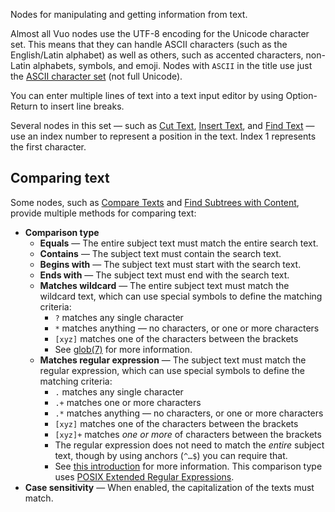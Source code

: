 Nodes for manipulating and getting information from text.

Almost all Vuo nodes use the UTF-8 encoding for the Unicode character set.  This means that they can handle ASCII characters (such as the English/Latin alphabet) as well as others, such as accented characters, non-Latin alphabets, symbols, and emoji.  Nodes with `ASCII` in the title use just the [ASCII character set](https://en.wikipedia.org/wiki/ASCII) (not full Unicode).

You can enter multiple lines of text into a text input editor by using Option-Return to insert line breaks.

Several nodes in this set — such as [Cut Text](vuo-node://vuo.text.cut), [Insert Text](vuo-node://vuo.text.insert), and [Find Text](vuo-node://vuo.text.find) — use an index number to represent a position in the text.  Index 1 represents the first character.

## Comparing text
Some nodes, such as [Compare Texts](vuo-node://vuo.text.compare) and [Find Subtrees with Content](vuo-node://vuo.tree.find.content), provide multiple methods for comparing text:

   - **Comparison type**
      - **Equals** — The entire subject text must match the entire search text.
      - **Contains** — The subject text must contain the search text.
      - **Begins with** — The subject text must start with the search text.
      - **Ends with** — The subject text must end with the search text.
      - **Matches wildcard** — The entire subject text must match the wildcard text, which can use special symbols to define the matching criteria:
         - `?` matches any single character
         - `*` matches anything — no characters, or one or more characters
         - `[xyz]` matches one of the characters between the brackets
         - See [glob(7)](http://man7.org/linux/man-pages/man7/glob.7.html#DESCRIPTION) for more information.
      - **Matches regular expression** — The subject text must match the regular expression, which can use special symbols to define the matching criteria:
         - `.` matches any single character
         - `.+` matches one or more characters
         - `.*` matches anything — no characters, or one or more characters
         - `[xyz]` matches one of the characters between the brackets
         - `[xyz]+` matches _one or more_ of characters between the brackets
         - The regular expression does not need to match the _entire_ subject text, though by using anchors (`^…$`) you can require that.
         - See [this introduction](https://ryanstutorials.net/regular-expressions-tutorial/regular-expressions-basics.php) for more information.  This comparison type uses [POSIX Extended Regular Expressions](http://man7.org/linux/man-pages/man7/regex.7.html#DESCRIPTION).
   - **Case sensitivity** — When enabled, the capitalization of the texts must match.
